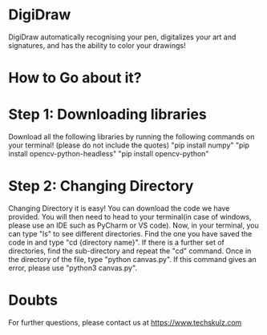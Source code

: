 # DigiDraw
DigiDraw automatically recognising your pen, digitalizes your art and signatures, and has the ability to color your drawings!
# How to Go about it?
# Step 1: Downloading libraries
Download all the following libraries by running the following commands on your terminal! (please do not include the quotes)
"pip install numpy"
"pip install opencv-python-headless"
"pip install opencv-python"
# Step 2: Changing Directory
Changing Directory it is easy! You can download the code we have provided. You will then need to head to your terminal(in case of windows, please use an IDE such as PyCharm or VS code). Now, in your terminal, you can type "ls" to see different directories. Find the one you have saved the code in and type "cd {directory name}". If there is a further set of directories, find the sub-directory and repeat the "cd" command. Once in the directory of the file, type "python canvas.py". If this command gives an error, please use "python3 canvas.py".
# Doubts
For further questions, please contact us at https://www.techskulz.com
